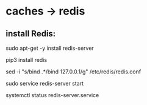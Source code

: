 # caches -> redis
## install Redis:

sudo apt-get -y install redis-server

pip3 install redis

sed -i "s/bind .*/bind 127.0.0.1/g" /etc/redis/redis.conf



sudo service redis-server start

systemctl status redis-server.service

